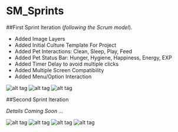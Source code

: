 # SM_Sprints

##First Sprint Iteration (_following the Scrum model_).

* Added Image Layers
* Added Initial Culture Template For Project
* Added Pet Interactions: Clean, Sleep, Play, Feed
* Added Pet Status Bar: Hunger, Hygiene, Happiness, Energy, EXP
* Added Timer Delay to avoid multiple clicks
* Added Multiple Screen Compatibility
* Added Menu/Option Interaction

![alt tag](https://raw.githubusercontent.com/SquicklyMonsters/SM_Sprints/master/ProgressScreenshot/Sprint1/Progess1_Screenshot.jpg)
![alt tag](https://raw.githubusercontent.com/SquicklyMonsters/SM_Sprints/master/ProgressScreenshot/Sprint1/Progess1.5_Screenshot.jpg)
![alt tag](https://raw.githubusercontent.com/SquicklyMonsters/SM_Sprints/master/ProgressScreenshot/Sprint1/Progess2_Screenshot.jpg)

##Second Sprint Iteration

_Details Coming Soon ..._

![alt tag](https://raw.githubusercontent.com/SquicklyMonsters/SM_Sprints/master/ProgressScreenshot/Sprint2/Progess1_Screenshot.jpg)
![alt tag](https://raw.githubusercontent.com/SquicklyMonsters/SM_Sprints/master/ProgressScreenshot/Sprint2/Progess2_Screenshot.jpg)
![alt tag](https://raw.githubusercontent.com/SquicklyMonsters/SM_Sprints/master/ProgressScreenshot/Sprint2/Progess3_Screenshot.jpg)
![alt tag](https://raw.githubusercontent.com/SquicklyMonsters/SM_Sprints/master/ProgressScreenshot/Sprint2/Progess4_Screenshot.jpg)
